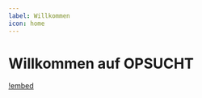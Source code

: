 ```yaml
---
label: Willkommen
icon: home
---
```

# Willkommen auf OPSUCHT
[!embed]([https://www.youtube.com/embed/C0DPdy98e4c](https://youtu.be/h-tlt6z7Tjc))
